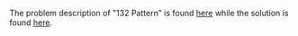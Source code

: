 The problem description of "132 Pattern" is found [here](https://leetcode.com/problems/132-pattern/) while the solution is found [here](https://github.com/aurimas13/Solutions-To-Problems/blob/main/LeetCode/Python%20Solutions/132%20Pattern/pattern.py).
